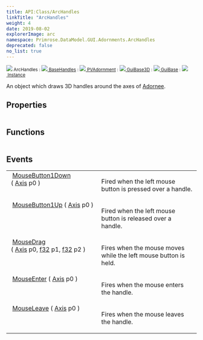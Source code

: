 ```yaml
---
title: API:Class/ArcHandles
linkTitle: "ArcHandles"
weight: 4
date: 2019-08-02
explorerImage: arc
namespace: Primrose.DataModel.GUI.Adornments.ArcHandles
deprecated: false
no_list: true
---
```

<small class="inheritance">
<span class="" href="/docs/api-reference/Class/ArcHandles"><img src="/icons/silk/arc.png"/>&nbsp;ArcHandles</span>&nbsp;:&nbsp;<a class="" href="/docs/api-reference/Class/BaseHandles"><img src="/icons/silk/default.png"/>&nbsp;BaseHandles</a>&nbsp;:&nbsp;<a class="" href="/docs/api-reference/Class/PVAdornment"><img src="/icons/silk/default.png"/>&nbsp;PVAdornment</a>&nbsp;:&nbsp;<a class="" href="/docs/api-reference/Class/GuiBase3D"><img src="/icons/silk/default.png"/>&nbsp;GuiBase3D</a>&nbsp;:&nbsp;<a class="" href="/docs/api-reference/Class/GuiBase"><img src="/icons/silk/default.png"/>&nbsp;GuiBase</a>&nbsp;:&nbsp;<a class="" href="/docs/api-reference/Class/Instance"><img src="/icons/silk/default.png"/>&nbsp;Instance</a></small>
<p class="summary">

An object which draws 3D handles around the axes of <a href="/docs/api-reference/Class/PVAdornment/Adornee" >Adornee</a>.

</p>
 
## Properties
 
<table class="studiohide">
<tbody>
</tbody>
</table>
 
## Functions
 
<table class="studiohide">
<tbody>
</tbody>
</table>
 
## Events
 
<table class="studiohide">
<tbody>
<tr class="function-row ">
<td style="vertical-align:top;white-space:normal;">
<span class="event-body" style="text-indent: -2em; padding-left: 0.5em"><a class="event-name " href="MouseButton1Down">MouseButton1Down</a></span><span style="display: inline-block">&nbsp;( <span class="param" style="white-space: nowrap"><a class="type" href="/docs/api-reference/Enum/Axis">Axis</a> p0</span> )</span></span></td>
<td style="vertical-align:top;white-space:normal;">
<p>
Fired when the left mouse button is pressed over a handle.
</p></td>
</tr>

<tr class="function-row ">
<td style="vertical-align:top;white-space:normal;">
<span class="event-body" style="text-indent: -2em; padding-left: 0.5em"><a class="event-name " href="MouseButton1Up">MouseButton1Up</a></span><span style="display: inline-block">&nbsp;( <span class="param" style="white-space: nowrap"><a class="type" href="/docs/api-reference/Enum/Axis">Axis</a> p0</span> )</span></span></td>
<td style="vertical-align:top;white-space:normal;">
<p>
Fired when the left mouse button is released over a handle.
</p></td>
</tr>

<tr class="function-row ">
<td style="vertical-align:top;white-space:normal;">
<span class="event-body" style="text-indent: -2em; padding-left: 0.5em"><a class="event-name " href="MouseDrag">MouseDrag</a></span><span style="display: inline-block">&nbsp;( <span class="param" style="white-space: nowrap"><a class="type" href="/docs/api-reference/Enum/Axis">Axis</a> p0, <a class="type" href="/docs/api-reference/System/Primitives#single">f32</a> p1, <a class="type" href="/docs/api-reference/System/Primitives#single">f32</a> p2</span> )</span></span></td>
<td style="vertical-align:top;white-space:normal;">
<p>
Fires when the mouse moves while the left mouse button is held.
</p></td>
</tr>

<tr class="function-row ">
<td style="vertical-align:top;white-space:normal;">
<span class="event-body" style="text-indent: -2em; padding-left: 0.5em"><a class="event-name " href="MouseEnter">MouseEnter</a></span><span style="display: inline-block">&nbsp;( <span class="param" style="white-space: nowrap"><a class="type" href="/docs/api-reference/Enum/Axis">Axis</a> p0</span> )</span></span></td>
<td style="vertical-align:top;white-space:normal;">
<p>
Fires when the mouse enters the handle.
</p></td>
</tr>

<tr class="function-row ">
<td style="vertical-align:top;white-space:normal;">
<span class="event-body" style="text-indent: -2em; padding-left: 0.5em"><a class="event-name " href="MouseLeave">MouseLeave</a></span><span style="display: inline-block">&nbsp;( <span class="param" style="white-space: nowrap"><a class="type" href="/docs/api-reference/Enum/Axis">Axis</a> p0</span> )</span></span></td>
<td style="vertical-align:top;white-space:normal;">
<p>
Fires when the mouse leaves the handle.
</p></td>
</tr>

</tbody>
</table>
<b>
</b>
<div class="inheritors">
<ul class="root">
</ul>
</div>
